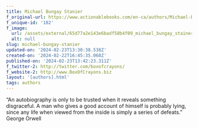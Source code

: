```yaml
---
title: Michael Bungay Stanier
f_original-url: https://www.actionablebooks.com/en-ca/authors/Michael-Bungay-Stanier/
f_unique-id: '182'
f_image:
  url: /assets/external/65d77a2e143e6badf58b4f09_michael_bungay_stainer1.jpeg
  alt: null
slug: michael-bungay-stanier
updated-on: '2024-02-23T13:30:38.538Z'
created-on: '2024-02-22T16:45:35.068Z'
published-on: '2024-02-23T13:42:23.311Z'
f_twitter-2: http://twitter.com/boxofcrayons/
f_website-2: http://www.BoxOfCrayons.biz
layout: '[authors].html'
tags: authors
---
```


“An autobiography is only to be trusted when it reveals something disgraceful. A man who gives a good account of himself is probably lying, since any life when viewed from the inside is simply a series of defeats.” George Orwell
